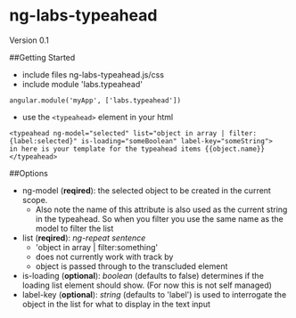 # ng-labs-typeahead

Version 0.1

##Getting Started

* include files ng-labs-typeahead.js/css
* include module 'labs.typeahead'

```
angular.module('myApp', ['labs.typeahead'])
```

* use the ```<typeahead>``` element in your html

```
<typeahead ng-model="selected" list="object in array | filter:{label:selected}" is-loading="someBoolean" label-key="someString">
in here is your template for the typeahead items {{object.name}}
</typeahead>
```

##Options 

* ng-model (__reqired__): the selected object to be created in the current scope.
  * Also note the name of this attribute is also used as the current string in the typeahead. So when you filter you use the same name as the model to filter the list
* list (__reqired__): *ng-repeat sentence*
  * 'object in array | filter:something'
  * does not currently work with track by
  * object is passed through to the transcluded element
* is-loading (__optional__): *boolean* (defaults to false) determines if the loading list element should show. (For now this is not self managed)
* label-key (__optional__): *string* (defaults to 'label') is used to interrogate the object in the list for what to display in the text input